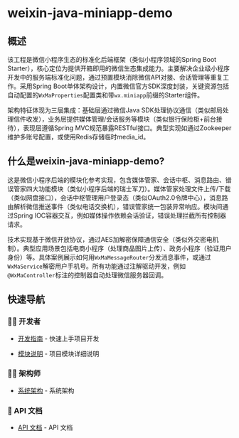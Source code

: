 
# weixin-java-miniapp-demo

## 概述  
该工程是微信小程序生态的标准化后端框架（类似小程序领域的Spring Boot Starter），核心定位为提供开箱即用的微信生态集成能力。主要解决企业级小程序开发中的服务端标准化问题，通过预置模块消除微信API对接、会话管理等重复工作。采用Spring Boot单体架构设计，内置微信官方SDK深度封装，关键资源包括自动配置的`WxMaProperties`配置类和带`wx.miniapp`前缀的Starter组件。

架构特征体现为三层集成：基础层通过微信Java SDK处理协议通信（类似邮局处理信件收发），业务层提供媒体管理/会话服务等模块（类似银行保险柜+前台接待），表现层遵循Spring MVC规范暴露RESTful接口。典型实现如通过Zookeeper维护多账号配置，或使用Redis存储临时media_id。

## 什么是weixin-java-miniapp-demo?  
这是微信小程序后端的模块化参考实现，包含媒体管家、会话中枢、消息路由、错误管家四大功能模块（类似小程序后端的瑞士军刀）。媒体管家处理文件上传/下载（类似网盘接口），会话中枢管理用户登录态（类似OAuth2.0令牌中心），消息路由解析微信推送事件（类似电话交换机），错误管家统一包装异常响应。模块间通过Spring IOC容器交互，例如媒体操作依赖会话验证，错误处理拦截所有控制器请求。

技术实现基于微信开放协议，通过AES加解密保障通信安全（类似外交密电机制）。典型应用场景包括电商小程序（处理商品图片上传）、政务小程序（验证用户身份）等。具体案例展示如何用`WxMaMessageRouter`分发消息事件，或通过`WxMaService`解密用户手机号。所有功能通过注解驱动开发，例如`@WxMaController`标注的控制器自动处理微信服务器回调。

## 快速导航

### 👨‍💻 开发者

- [开发指南](summary/dev_guide.md) - 快速上手项目开发


- [模块说明](docs/_module.md) - 项目模块详细说明


### 👨‍💻 架构师

- [系统架构](summary/system_architecture.md) - 系统架构


### 📄 API 文档

- [API 文档](summary/api.md) - API 文档

